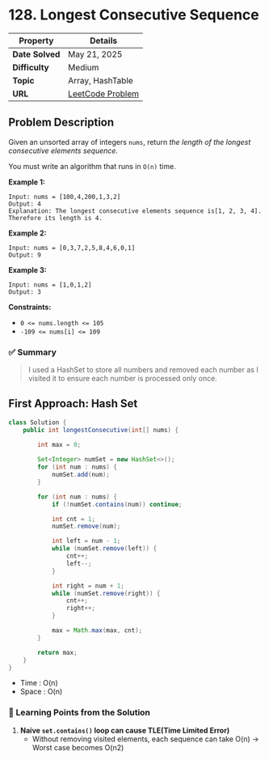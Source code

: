 # 128. Longest Consecutive Sequence

| Property | Details |
|----------|--------|
| **Date Solved** | May 21, 2025 |
| **Difficulty** | Medium |
| **Topic** | Array, HashTable |
| **URL** | [LeetCode Problem](https://leetcode.com/problems/longest-consecutive-sequence/description/) |

## Problem Description 
Given an unsorted array of integers `nums`, return *the length of the longest consecutive elements sequence.*

You must write an algorithm that runs in `O(n)` time.

**Example 1:**

```
Input: nums = [100,4,200,1,3,2]
Output: 4
Explanation: The longest consecutive elements sequence is[1, 2, 3, 4]. Therefore its length is 4.

```

**Example 2:**

```
Input: nums = [0,3,7,2,5,8,4,6,0,1]
Output: 9

```

**Example 3:**

```
Input: nums = [1,0,1,2]
Output: 3

```

**Constraints:**

- `0 <= nums.length <= 105`
- `-109 <= nums[i] <= 109`

### ✅ Summary

> I used a HashSet to store all numbers and removed each number as I visited it to ensure each number is processed only once.
> 

## First Approach: Hash Set

```java
class Solution {
    public int longestConsecutive(int[] nums) {
        
        int max = 0;

        Set<Integer> numSet = new HashSet<>();
        for (int num : nums) {
            numSet.add(num);
        }

        for (int num : nums) {
            if (!numSet.contains(num)) continue;

            int cnt = 1;
            numSet.remove(num);

            int left = num - 1;
            while (numSet.remove(left)) {
                cnt++;
                left--;
            }

            int right = num + 1;
            while (numSet.remove(right)) {
                cnt++;
                right++;
            }

            max = Math.max(max, cnt);
        }

        return max;
    }
}
```

- Time : O(n)
- Space : O(n)

### 🔎 Learning Points from the Solution

1. **Naive `set.contains()` loop can cause TLE(Time Limited Error)**
    - Without removing visited elements, each sequence can take O(n) → Worst case becomes O(n2)
